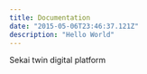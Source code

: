 ```yaml
---
title: Documentation
date: "2015-05-06T23:46:37.121Z"
description: "Hello World"
---
```


Sekai twin digital platform
